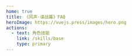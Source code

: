 ```yaml
---
home: true
title: 《风声·谍战篇》FAQ
heroImage: https://vuejs.press/images/hero.png
actions:
  - text: 角色技能
    link: /skills/base
    type: primary
---
```

